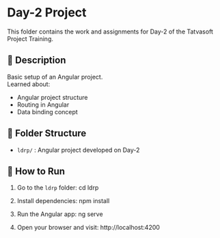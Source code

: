 # Day-2 Project

This folder contains the work and assignments for Day-2 of the Tatvasoft Project Training.

## 📌 Description

Basic setup of an Angular project.  
Learned about:

- Angular project structure
- Routing in Angular
- Data binding concept

## 📂 Folder Structure

- `ldrp/` : Angular project developed on Day-2

## 📌 How to Run

1. Go to the `ldrp` folder:
   cd ldrp

2. Install dependencies:
   npm install

3. Run the Angular app:
   ng serve

4. Open your browser and visit:
   http://localhost:4200
